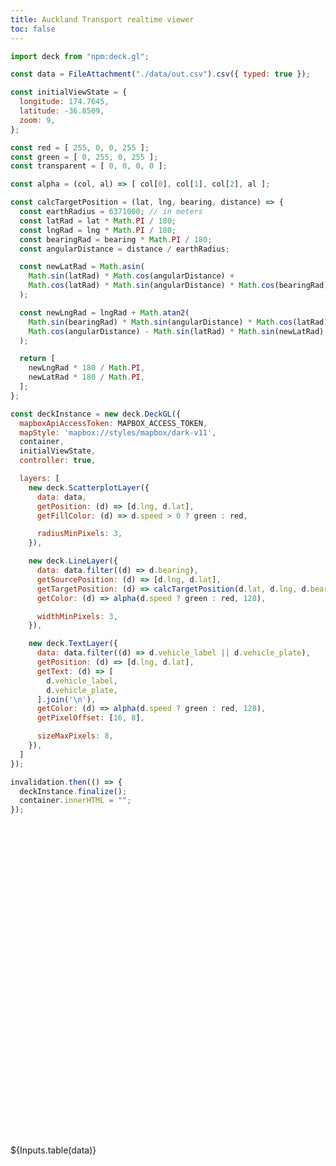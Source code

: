 ```yaml
---
title: Auckland Transport realtime viewer
toc: false
---
```


```js
import deck from "npm:deck.gl";

const data = FileAttachment("./data/out.csv").csv({ typed: true });
```

```js
const initialViewState = {
  longitude: 174.7645,
  latitude: -36.8509,
  zoom: 9,
};

const red = [ 255, 0, 0, 255 ];
const green = [ 0, 255, 0, 255 ];
const transparent = [ 0, 0, 0, 0 ];

const alpha = (col, al) => [ col[0], col[1], col[2], al ];

const calcTargetPosition = (lat, lng, bearing, distance) => {
  const earthRadius = 6371000; // in meters
  const latRad = lat * Math.PI / 180;
  const lngRad = lng * Math.PI / 180;
  const bearingRad = bearing * Math.PI / 180;
  const angularDistance = distance / earthRadius;

  const newLatRad = Math.asin(
    Math.sin(latRad) * Math.cos(angularDistance) +
    Math.cos(latRad) * Math.sin(angularDistance) * Math.cos(bearingRad)
  );

  const newLngRad = lngRad + Math.atan2(
    Math.sin(bearingRad) * Math.sin(angularDistance) * Math.cos(latRad),
    Math.cos(angularDistance) - Math.sin(latRad) * Math.sin(newLatRad)
  );

  return [
    newLngRad * 180 / Math.PI,
    newLatRad * 180 / Math.PI,
  ];
};

const deckInstance = new deck.DeckGL({
  mapboxApiAccessToken: MAPBOX_ACCESS_TOKEN,
  mapStyle: 'mapbox://styles/mapbox/dark-v11',
  container,
  initialViewState,
  controller: true,

  layers: [
    new deck.ScatterplotLayer({
      data: data,
      getPosition: (d) => [d.lng, d.lat],
      getFillColor: (d) => d.speed > 0 ? green : red,

      radiusMinPixels: 3,
    }),

    new deck.LineLayer({
      data: data.filter((d) => d.bearing),
      getSourcePosition: (d) => [d.lng, d.lat],
      getTargetPosition: (d) => calcTargetPosition(d.lat, d.lng, d.bearing, 100),
      getColor: (d) => alpha(d.speed ? green : red, 128),

      widthMinPixels: 3,
    }),

    new deck.TextLayer({
      data: data.filter((d) => d.vehicle_label || d.vehicle_plate),
      getPosition: (d) => [d.lng, d.lat],
      getText: (d) => [
        d.vehicle_label,
        d.vehicle_plate,
      ].join('\n'),
      getColor: (d) => alpha(d.speed ? green : red, 128),
      getPixelOffset: [16, 8],

      sizeMaxPixels: 8,
    }),
  ]
});

invalidation.then(() => {
  deckInstance.finalize();
  container.innerHTML = "";
});
```

<script src="https://api.mapbox.com/mapbox-gl-js/v3.2.0/mapbox-gl.js"></script>
<link href="https://api.mapbox.com/mapbox-gl-js/v3.2.0/mapbox-gl.css" rel="stylesheet" />
<!-- Allow the map to render in full screen  -->

<div class="card">
  <figure style="max-width: none; position: relative;">
  <div id="container"></div>
</figure>
</div>

<div class="card">
  ${Inputs.table(data)}
</div>

<style>
  #container {
    overflow: hidden;
    height: 500px;
  }
</style>
